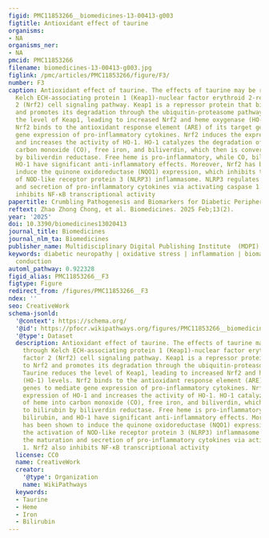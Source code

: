 ```yaml
---
figid: PMC11853266__biomedicines-13-00413-g003
figtitle: Antioxidant effect of taurine
organisms:
- NA
organisms_ner:
- NA
pmcid: PMC11853266
filename: biomedicines-13-00413-g003.jpg
figlink: /pmc/articles/PMC11853266/figure/F3/
number: F3
caption: Antioxidant effect of taurine. The effects of taurine may be regulated through
  Kelch ECH-associating protein 1 (Keap1)-nuclear factor erythroid 2-related factor
  2 (Nrf2) cell signaling pathway. Keap1 is a repressor protein that binds to Nrf2
  and promotes its degradation through the ubiquitin-proteasome pathway. Taurine reduces
  the level of Keap1, leading to increased Nrf2 and heme oxygenase (HO-1) levels.
  Nrf2 binds to the antioxidant response element (ARE) of its target genes to mediate
  gene expression of pro-inflammatory cytokines. Nrf2 induces the expression of HO-1
  and increases the activity of HO-1. HO-1 catalyzes the degradation of heme into
  carbon monoxide (CO), free iron, and biliverdin, which then is converted to bilirubin
  by biliverdin reductase. Free heme is pro-inflammatory, while CO, bilirubin, and
  HO-1 have significant anti-inflammatory effects. Moreover, Nrf2 has been shown to
  induce the quinone oxidoreductase (NQO1) expression, which inhibits the activation
  of NOD-like receptor protein 3 (NLRP3) inflammasome. NLRP3 regulates the maturation
  and secretion of pro-inflammatory cytokines via activating caspase 1. Nrf2 also
  inhibits NF-ĸB transcriptional activity
papertitle: Crumbling Pathogenesis and Biomarkers for Diabetic Peripheral Neuropathy
reftext: Zhao Zhong Chong, et al. Biomedicines. 2025 Feb;13(2).
year: '2025'
doi: 10.3390/biomedicines13020413
journal_title: Biomedicines
journal_nlm_ta: Biomedicines
publisher_name: Multidisciplinary Digital Publishing Institute  (MDPI)
keywords: diabetic neuropathy | oxidative stress | inflammation | biomarker | nerve
  conduction
automl_pathway: 0.922328
figid_alias: PMC11853266__F3
figtype: Figure
redirect_from: /figures/PMC11853266__F3
ndex: ''
seo: CreativeWork
schema-jsonld:
  '@context': https://schema.org/
  '@id': https://pfocr.wikipathways.org/figures/PMC11853266__biomedicines-13-00413-g003.html
  '@type': Dataset
  description: Antioxidant effect of taurine. The effects of taurine may be regulated
    through Kelch ECH-associating protein 1 (Keap1)-nuclear factor erythroid 2-related
    factor 2 (Nrf2) cell signaling pathway. Keap1 is a repressor protein that binds
    to Nrf2 and promotes its degradation through the ubiquitin-proteasome pathway.
    Taurine reduces the level of Keap1, leading to increased Nrf2 and heme oxygenase
    (HO-1) levels. Nrf2 binds to the antioxidant response element (ARE) of its target
    genes to mediate gene expression of pro-inflammatory cytokines. Nrf2 induces the
    expression of HO-1 and increases the activity of HO-1. HO-1 catalyzes the degradation
    of heme into carbon monoxide (CO), free iron, and biliverdin, which then is converted
    to bilirubin by biliverdin reductase. Free heme is pro-inflammatory, while CO,
    bilirubin, and HO-1 have significant anti-inflammatory effects. Moreover, Nrf2
    has been shown to induce the quinone oxidoreductase (NQO1) expression, which inhibits
    the activation of NOD-like receptor protein 3 (NLRP3) inflammasome. NLRP3 regulates
    the maturation and secretion of pro-inflammatory cytokines via activating caspase
    1. Nrf2 also inhibits NF-ĸB transcriptional activity
  license: CC0
  name: CreativeWork
  creator:
    '@type': Organization
    name: WikiPathways
  keywords:
  - Taurine
  - Heme
  - Iron
  - Bilirubin
---
```

